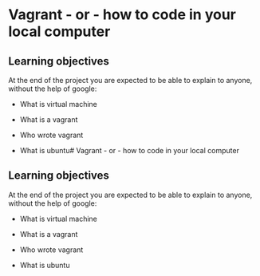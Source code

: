 # Vagrant - or - how to code in your local computer

## Learning objectives

At the end of the project you are expected to be able to explain to anyone, without the help of google:

* What is virtual machine

* What is a vagrant

* Who wrote vagrant

* What is ubuntu# Vagrant - or - how to code in your local computer

## Learning objectives

At the end of the project you are expected to be able to explain to anyone, without the help of google:

* What is virtual machine

* What is a vagrant

* Who wrote vagrant

* What is ubuntu
